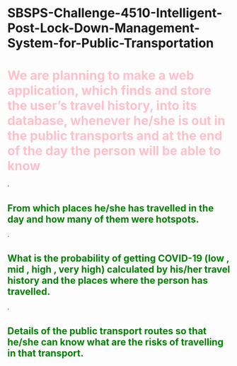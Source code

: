 # SBSPS-Challenge-4510-Intelligent-Post-Lock-Down-Management-System-for-Public-Transportation

<h1 style="color:pink;">We are planning to make a web application, which finds and store the user’s travel history, 
into its database, whenever he/she is out in the public transports and at the end of the day the person will be able to know</h1>

·  <h2 style="color:green;">From which places he/she has travelled in the day and how many of them were hotspots.</h2>

·  <h2 style="color:green;">What is the probability of getting COVID-19 (low , mid , high , very high) calculated by his/her travel history and the places where the person has travelled.</h2>

·  <h2 style="color:green;">Details of the public transport routes so that he/she can know what are the risks of travelling in that transport.</h2>
